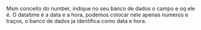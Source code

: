 Msm conceito do number, indique no seu banco de dados o campo e oq ele é.
 O datatime é a data e a hora, podemos colocar nele apenas numeros e traços, o banco de dados ja identifica como data e hora.